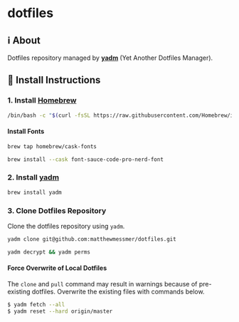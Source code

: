 # dotfiles

## :information_source: About

Dotfiles repository managed by [**yadm**](https://yadm.io/) (Yet Another Dotfiles Manager).

## :floppy_disk: Install Instructions

### 1. Install [Homebrew](https://brew.sh)

```bash
/bin/bash -c "$(curl -fsSL https://raw.githubusercontent.com/Homebrew/install/HEAD/install.sh)"
```

#### Install Fonts

```bash
brew tap homebrew/cask-fonts
```

```bash
brew install --cask font-sauce-code-pro-nerd-font
```

### 2. Install [yadm](https://yadm.io/)

```bash
brew install yadm
```

### 3. Clone Dotfiles Repository

Clone the dotfiles repository using `yadm`.

```bash
yadm clone git@github.com:matthewmessmer/dotfiles.git
```

```bash
yadm decrypt && yadm perms
```

#### Force Overwrite of Local Dotfiles

The `clone` and `pull` command may result in warnings because of pre-existing dotfiles. Overwrite the existing files with commands below.

```bash
$ yadm fetch --all
$ yadm reset --hard origin/master
```
